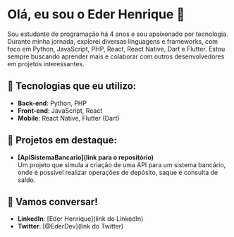 # Olá, eu sou o Eder Henrique 👋

Sou estudante de programação há 4 anos e sou apaixonado por tecnologia. Durante minha jornada, explorei diversas linguagens e frameworks, com foco em Python, JavaScript, PHP, React, React Native, Dart e Flutter. Estou sempre buscando aprender mais e colaborar com outros desenvolvedores em projetos interessantes.

## 🚀 Tecnologias que eu utilizo:
- **Back-end**: Python, PHP
- **Front-end**: JavaScript, React
- **Mobile**: React Native, Flutter (Dart)

## 📂 Projetos em destaque:
- **[ApiSistemaBancario](link para o repositório)**  
  Um projeto que simula a criação de uma API para um sistema bancário, onde é possível realizar operações de depósito, saque e consulta de saldo.

## 💬 Vamos conversar!
- **LinkedIn**: [Eder Henrique](link do LinkedIn)
- **Twitter**: [@EderDev](link do Twitter)
